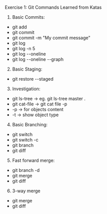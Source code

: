 ﻿Exercise 1: Git Commands Learned from Katas

1. Basic Commits:
- git add
- git commit
- git commit -m "My commit message"
- git log
- git log -n 5
- git log --oneline
- git log --oneline --graph


2. Basic Staging:
- git restore --staged


3. Investigation:
- git ls-tree -> eg. git ls-tree master .
- git cat-file -> git cat file -p <hash>
- -p -> for objects content
- -t -> show object type

  
4. Basic Branching:
- git switch
- git switch -c
- git branch
- git diff

  
5. Fast forward merge:
- git branch -d <branch-name>
- git merge <branch>
- git diff <branchA> <branchB>

  
6. 3-way merge
- git merge <branchA> <branchB>
- git diff <branchA> <branchB>
